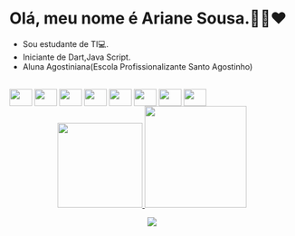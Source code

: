 # Olá, meu nome é Ariane Sousa.👱‍♀️❤
- Sou estudante de TI💻.
- Iniciante de Dart,Java Script.
- Aluna Agostiniana(Escola Profissionalizante Santo Agostinho)

<div style="display: inline_block"><br>
  <img align="center" alt="" height="30" width="40" src="https://cdn.jsdelivr.net/gh/devicons/devicon/icons/html5/html5-original.svg">
  <img align="center" alt="" height="30" width="40" src="https://cdn.jsdelivr.net/gh/devicons/devicon/icons/css3/css3-original.svg">
  <img align="center" alt="" height="30" width="40" src="https://cdn.jsdelivr.net/gh/devicons/devicon/icons/dart/dart-original.svg" />
  <img align="center" alt="" height="30" width="40" src="https://cdn.jsdelivr.net/gh/devicons/devicon/icons/flutter/flutter-original.svg" />
  <img align="center" alt="" height="30" width="40" src="https://cdn.jsdelivr.net/gh/devicons/devicon/icons/mysql/mysql-original.svg" />
  <img align="center" alt="" height="30" width="40" src="https://cdn.jsdelivr.net/gh/devicons/devicon/icons/bootstrap/bootstrap-original.svg" />
  <img align="center" alt="" height="30" width="40" src="https://cdn.jsdelivr.net/gh/devicons/devicon/icons/git/git-original.svg" />
  <img align="center" alt="" height="30" width="40" src="https://cdn.jsdelivr.net/gh/devicons/devicon/icons/github/github-original.svg" />
  
  

  <div>
  <div align="center">
  <a href="https://github.com/ArianeSousa">
  <img height="150em" src="https://github-readme-stats.vercel.app/api/top-langs/?username=NayaraSilvaS&layout=compact&langs_count=6&theme=dracula"/>
     <img height="180em" src="https://github-readme-stats.vercel.app/api?username=ArianeSousa&show_icons=true&theme=dracula&include_all_commits=true&count_private=true"/>
    
  
   <a href="https://www.instagram.com/ariih.sousa/" target="_blank"><img src="https://img.shields.io/badge/-Instagram-%23E4405F?style=for-the-badge&logo=instagram&logoColor=white" target="_blank"></a>
